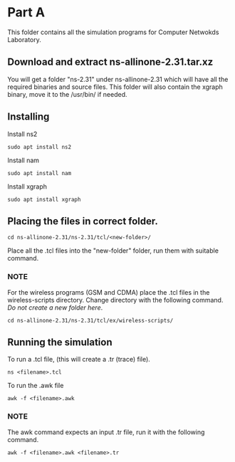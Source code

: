 # Part A
This folder contains all the simulation programs for Computer Netwokds Laboratory. 

## Download and extract ns-allinone-2.31.tar.xz
You will get a folder "ns-2.31" under ns-allinone-2.31 which will have all the required binaries and source files.
This folder will also contain the xgraph binary, move it to the /usr/bin/ if needed.

## Installing

Install ns2
```
sudo apt install ns2
```

Install nam
```
sudo apt install nam
```
Install xgraph
```
sudo apt install xgraph
```
## Placing the files in correct folder.
```
cd ns-allinone-2.31/ns-2.31/tcl/<new-folder>/
```
Place all the .tcl files into the "new-folder" folder, run them with suitable command.
### NOTE
For the wireless programs (GSM and CDMA) place the .tcl files in the wireless-scripts directory. Change directory with the following command. *Do not create a new folder here*.
```
cd ns-allinone-2.31/ns-2.31/tcl/ex/wireless-scripts/
```
## Running the simulation
To run a .tcl file, (this will create a .tr (trace) file).
```
ns <filename>.tcl
```

To run the .awk file
```
awk -f <filename>.awk
```
### NOTE
The awk command expects an input .tr file, run it with the following command.
```
awk -f <filename>.awk <filename>.tr
```


